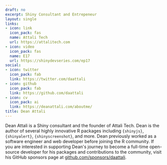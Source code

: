 ```yaml
---
draft: no
excerpt: Shiny Consultant and Entrepeneur
layout: single
links:
- icon: link
  icon_pack: fas
  name: Attali Tech
  url: https://attalitech.com
- icon: video
  icon_pack: fas
  name: E17
  url: https://shinydevseries.com/ep17
social:
- icon: twitter
  icon_pack: fab
  link: https://twitter.com/daattali
- icon: github
  icon_pack: fab
  link: https://github.com/daattali
- icon: cv
  icon_pack: ai
  link: https://deanattali.com/aboutme/
title: Dean Attali
---
```


Dean Attali is a Shiny consultant and the founder of Attali Tech. Dean is the author of several highly innovative R packages including `{shinyjs}`, `{shinyalert}`, `{shinyscreenshot}`, and more. Dean previously worked as a software engineer and web developer before joining the R community. If you are interested in supporting Dean's journey to become a full-time open-source developer for his packages and contributions to the community, visit his GitHub sponsors page at [github.com/sponsors/daattali](https://github.com/sponsors/daattali).
